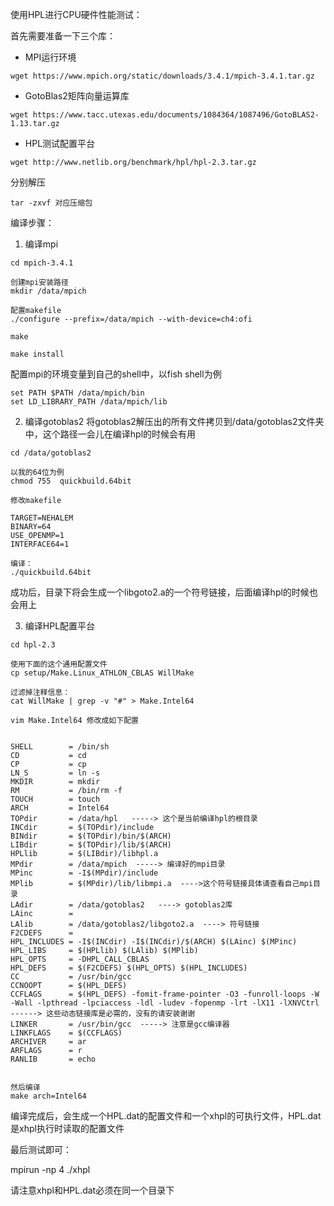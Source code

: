 使用HPL进行CPU硬件性能测试：

首先需要准备一下三个库：

- MPI运行环境

```shell
wget https://www.mpich.org/static/downloads/3.4.1/mpich-3.4.1.tar.gz
```

- GotoBlas2矩阵向量运算库

```shell
wget https://www.tacc.utexas.edu/documents/1084364/1087496/GotoBLAS2-1.13.tar.gz
```

- HPL测试配置平台

```shell
wget http://www.netlib.org/benchmark/hpl/hpl-2.3.tar.gz
```

分别解压

```shell
tar -zxvf 对应压缩包
```

编译步骤：


1. 编译mpi

```shell
cd mpich-3.4.1

创建mpi安装路径
mkdir /data/mpich

配置makefile
./configure --prefix=/data/mpich --with-device=ch4:ofi

make

make install
```

配置mpi的环境变量到自己的shell中，以fish shell为例

```shell
set PATH $PATH /data/mpich/bin 
set LD_LIBRARY_PATH /data/mpich/lib
```

2. 编译gotoblas2
将gotoblas2解压出的所有文件拷贝到/data/gotoblas2文件夹中，这个路径一会儿在编译hpl的时候会有用
```shell
cd /data/gotoblas2

以我的64位为例
chmod 755  quickbuild.64bit

修改makefile

TARGET=NEHALEM
BINARY=64
USE_OPENMP=1
INTERFACE64=1

编译：
./quickbuild.64bit
```





成功后，目录下将会生成一个libgoto2.a的一个符号链接，后面编译hpl的时候也会用上

3. 编译HPL配置平台

```shell
cd hpl-2.3

使用下面的这个通用配置文件
cp setup/Make.Linux_ATHLON_CBLAS WillMake

过滤掉注释信息：
cat WillMake | grep -v "#" > Make.Intel64

vim Make.Intel64 修改成如下配置


SHELL        = /bin/sh
CD           = cd
CP           = cp
LN_S         = ln -s
MKDIR        = mkdir
RM           = /bin/rm -f
TOUCH        = touch
ARCH         = Intel64
TOPdir       = /data/hpl   -----> 这个是当前编译hpl的根目录
INCdir       = $(TOPdir)/include
BINdir       = $(TOPdir)/bin/$(ARCH)
LIBdir       = $(TOPdir)/lib/$(ARCH)
HPLlib       = $(LIBdir)/libhpl.a 
MPdir        = /data/mpich	-----> 编译好的mpi目录
MPinc        = -I$(MPdir)/include
MPlib        = $(MPdir)/lib/libmpi.a  ---->这个符号链接具体请查看自己mpi目录
LAdir        = /data/gotoblas2   ----> gotoblas2库
LAinc        =
LAlib        = /data/gotoblas2/libgoto2.a  ----> 符号链接
F2CDEFS      =
HPL_INCLUDES = -I$(INCdir) -I$(INCdir)/$(ARCH) $(LAinc) $(MPinc)
HPL_LIBS     = $(HPLlib) $(LAlib) $(MPlib)
HPL_OPTS     = -DHPL_CALL_CBLAS
HPL_DEFS     = $(F2CDEFS) $(HPL_OPTS) $(HPL_INCLUDES)
CC           = /usr/bin/gcc
CCNOOPT      = $(HPL_DEFS)
CCFLAGS      = $(HPL_DEFS) -fomit-frame-pointer -O3 -funroll-loops -W -Wall -lpthread -lpciaccess -ldl -ludev -fopenmp -lrt -lX11 -lXNVCtrl ------> 这些动态链接库是必需的，没有的请安装谢谢
LINKER       = /usr/bin/gcc  -----> 注意是gcc编译器
LINKFLAGS    = $(CCFLAGS)
ARCHIVER     = ar
ARFLAGS      = r
RANLIB       = echo


然后编译
make arch=Intel64
```






编译完成后，会生成一个HPL.dat的配置文件和一个xhpl的可执行文件，HPL.dat是xhpl执行时读取的配置文件

最后测试即可：

mpirun -np 4 ./xhpl

请注意xhpl和HPL.dat必须在同一个目录下
